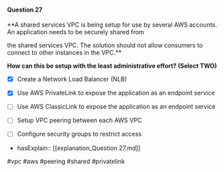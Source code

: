 #### Question  27


**A shared services VPC is being setup for use by several AWS accounts. An application needs to be securely shared from

the shared services VPC. The solution should not allow consumers to connect to other instances in the VPC.**


**How can this be setup with the least administrative effort? (Select TWO)**


- [x] Create a Network Load Balancer (NLB)


- [x] Use AWS PrivateLink to expose the application as an endpoint service


- [ ] Use AWS ClassicLink to expose the application as an endpoint service


- [ ] Setup VPC peering between each AWS VPC


- [ ] Configure security groups to restrict access



- hasExplain:: [[explanation_Question  27.md]]

#vpc #aws #peering #shared #privatelink 
